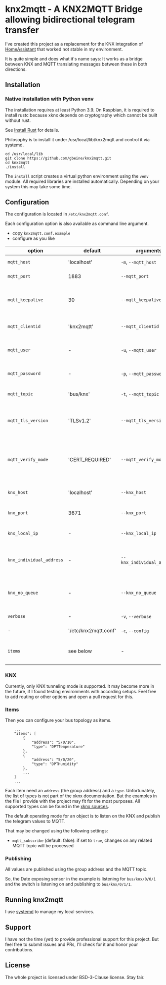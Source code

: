 # knx2mqtt - A KNX2MQTT Bridge allowing bidirectional telegram transfer

I've created this project as a replacement for the KNX integration of [HomeAssistant](https://home-assistant.io/) that worked not stable in my environment.

It is quite simple and does what it's name says: It works as a bridge between KNX and MQTT translating messages between these in both directions.

## Installation

### Native installation with Python venv

The installation requires at least Python 3.9.
On Raspbian, it is required to install rustc because xknx depends on cryptography which cannot be built without rust.

See [Install Rust](https://www.rust-lang.org/tools/install) for details.

Philosophy is to install it under /usr/local/lib/knx2mqtt and control it via systemd.

```
cd /usr/local/lib
git clone https://github.com/gbeine/knx2mqtt.git
cd knx2mqtt
./install
```

The `install` script creates a virtual python environment using the `venv` module.
All required libraries are installed automatically.
Depending on your system this may take some time.

## Configuration

The configuration is located in `/etc/knx2mqtt.conf`.

Each configuration option is also available as command line argument.

- copy `knx2mqtt.conf.example`
- configure as you like

| option                   | default              | arguments                  | comment                                                                                |
|--------------------------|----------------------|----------------------------|----------------------------------------------------------------------------------------|
| `mqtt_host`              | 'localhost'          | `-m`, `--mqtt_host`        | The hostname of the MQTT server.                                                       |
| `mqtt_port`              | 1883                 | `--mqtt_port`              | The port of the MQTT server.                                                           |
| `mqtt_keepalive`         | 30                   | `--mqtt_keepalive`         | The keep alive interval for the MQTT server connection in seconds.                     |
| `mqtt_clientid`          | 'knx2mqtt'           | `--mqtt_clientid`          | The clientid to send to the MQTT server.                                               |
| `mqtt_user`              | -                    | `-u`, `--mqtt_user`        | The username for the MQTT server connection.                                           |
| `mqtt_password`          | -                    | `-p`, `--mqtt_password`    | The password for the MQTT server connection.                                           |
| `mqtt_topic`             | 'bus/knx'            | `-t`, `--mqtt_topic`       | The topic to publish MQTT message.                                                     |
| `mqtt_tls_version`       | 'TLSv1.2'            | `--mqtt_tls_version`       | The TLS version to use for MQTT. One of TLSv1, TLSv1.1, TLSv1.2.                       |
| `mqtt_verify_mode`       | 'CERT_REQUIRED'      | `--mqtt_verify_mode`       | The SSL certificate verification mode. One of CERT_NONE, CERT_OPTIONAL, CERT_REQUIRED. |
| `knx_host`               | 'localhost'          | `--knx_host`               | The address of the KNX tunnel device.                                                  |
| `knx_port`               | 3671                 | `--knx_port`               | The port of the KNX tunnel device.                                                     |
| `knx_local_ip`           | -                    | `--knx_local_ip`           | The ip address of the system that connects to KNX.                                     |
| `knx_individual_address` | -                    | `--knx_individual_address` | The group address of the system that send telegrams to KNX.                            |
| `knx_no_queue`           | -                    | `--knx_no_queue`           | Workaround for scheduling problems of XKNX telegram queue.                             |
| `verbose`                | -                    | `-v`, `--verbose`          | Be verbose while running.                                                              |
| -                        | '/etc/knx2mqtt.conf' | `-c`, `--config`           | The path to the config file.                                                           |
| `items`                  | see below            | -                          | The configuration for the items on the KNX bus.                                        |

### KNX

Currently, only KNX tunneling mode is supported.
It may become more in the future, if I found testing environments with according setups.
Feel free to add routing or other options and open a pull request for this.

### Items

Then you can configure your bus topology as items.

```
    ...
    "items": [
        {
            "address": "5/0/10",
            "type": "DPTTemperature"
        },
        {
            "address": "5/0/20",
            "type": "DPTHumidity"
        },
        ...
    ]
    ...
```

Each item need an `address` (the group address) and a `type`.
Unfortunately, the list of types is not part of the xknx documentation.
But the examples in the file I provide with the project may fit for the most purposes.
All supported types can be found in the [xknx sources](https://github.com/XKNX/xknx/blob/main/xknx/dpt/__init__.py).

The default operating mode for an object is to listen on the KNX and publish the telegram values to MQTT.

That may be changed using the following settings:

* `mqtt_subscribe` (default: false): if set to `true`, changes on any related MQTT topic will be processed

### Publishing

All values are published using the group address and the MQTT topic.

So, the Date exposing sensor in the example is listening for `bus/knx/0/0/1` and the switch is listening on and publishing to `bus/knx/0/1/1`.

## Running knx2mqtt

I use [systemd](https://systemd.io/) to manage my local services.

## Support

I have not the time (yet) to provide professional support for this project.
But feel free to submit issues and PRs, I'll check for it and honor your contributions.

## License

The whole project is licensed under BSD-3-Clause license. Stay fair.
